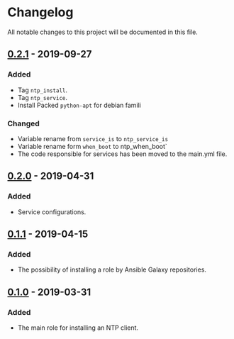 # Changelog
All notable changes to this project will be documented in this file.

## [0.2.1] - 2019-09-27
### Added
 - Tag `ntp_install`.
 - Tag `ntp_service`.
 - Install Packed `python-apt` for debian famili

### Changed
 - Variable rename from `service_is` to `ntp_service_is` 
 - Variable rename form `when_boot` to ntp_when_boot`
 - The code responsible for services has been moved to the main.yml file.

## [0.2.0] - 2019-04-31
### Added
 - Service configurations.

## [0.1.1] - 2019-04-15
### Added
 - The possibility of installing a role by Ansible Galaxy repositories.


## [0.1.0] - 2019-03-31
### Added
 - The main role for installing an NTP client.

[0.2.1]: https://github.com/KarolCode/Ansible-Role-NTP/compare/v0.2.0...v0.2.1
[0.2.0]: https://github.com/KarolCode/Ansible-Role-NTP/compare/v0.1.1...v0.2.0
[0.1.1]: https://github.com/KarolCode/Ansible-Role-NTP/compare/v0.1.0...v0.1.1
[0.1.0]: https://github.com/KarolCode/Ansible-Role-NTP/releases/tag/v0.1.0
